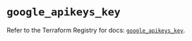 # `google_apikeys_key`

Refer to the Terraform Registry for docs: [`google_apikeys_key`](https://registry.terraform.io/providers/hashicorp/google/6.43.0/docs/resources/apikeys_key).
